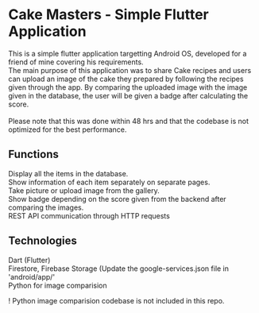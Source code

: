 # Cake Masters - Simple Flutter Application
 This is a simple flutter application targetting Android OS, developed for a friend of mine covering his requirements.<br>
 The main purpose of this application was to share Cake recipes and users can upload an image of the cake they prepared by following the recipes given through the app. By comparing the uploaded image with the image given in the database, the user will be given a badge after calculating the score. <br><br>
 Please note that this was done within 48 hrs and that the codebase is not optimized for the best performance.

## Functions
Display all the items in the database.<br>
Show information of each item separately on separate pages.<br>
Take picture or upload image from the gallery.<br>
Show badge depending on the score given from the backend after comparing the images.<br>
REST API communication through HTTP requests<br>

## Technologies
Dart (Flutter)<br>
Firestore, Firebase Storage (Update the google-services.json file in 'android/app/'<br>
Python for image comparision<br>

! Python image comparision codebase is not included in this repo.
